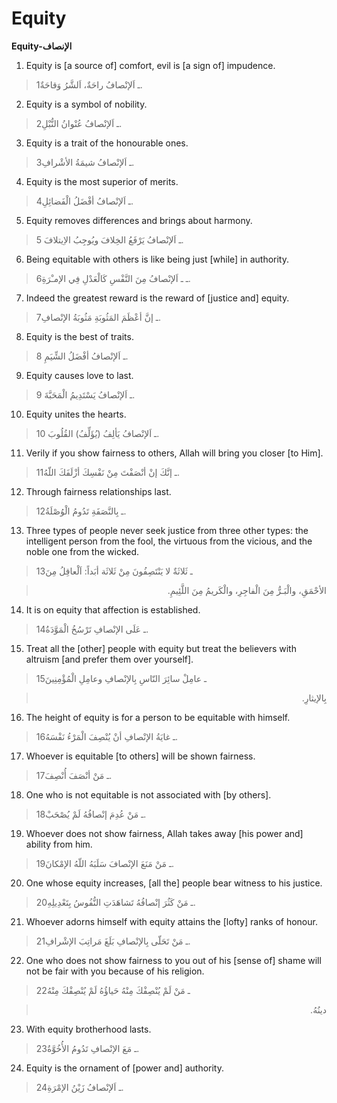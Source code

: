 Equity
======

**Equity-الإنصاف**

1. Equity is [a source of] comfort, evil is [a sign of] impudence.

> 1ـ اَلإنْصافُ راحَةٌ، اَلشَّرُ وَقاحَةٌ.

2. Equity is a symbol of nobility.

> 2ـ اَلإنْصافُ عُنْوانُ النُّبْلِ.

3. Equity is a trait of the honourable ones.

> 3ـ اَلإنْصافُ شيمَةُ الأشْرافِ.

4. Equity is the most superior of merits.

> 4ـ اَلإنْصافُ أفْضَلُ الْفَضائِلِ.

5. Equity removes differences and brings about harmony.

> 5 ـ اَلإنْصافُ يَرْفَعُ الخِلافَ ويُوجِبُ الاِيتلافَ.

6. Being equitable with others is like being just [while] in authority.

> 6ـ ـ اَلإنْصافُ مِنَ النَّفْسِ كَالْعَدْلِ فِي الإمـْرَةِ.

7. Indeed the greatest reward is the reward of [justice and] equity.

> 7ـ إنَّ أعْظَمَ المَثُوبَةِ مَثُوبَةُ الإنْصافِ.

8. Equity is the best of traits.

> 8 ـ اَلإنْصافُ أفْضَلُ الشِّيَمِ.

9. Equity causes love to last.

> 9 ـ اَلإنْصافُ يَسْتَدِيمُ الْمَحَبَّةَ.

10. Equity unites the hearts.

> 10 ـ اَلإنْصافُ يَألِفُ (يُؤَلِّفُ) القُلُوبَ.

11. Verily if you show fairness to others, Allah will bring you closer
[to Him].

> 11ـ إنَّكَ إنْ أنْصَفْتَ مِنْ نَفْسِكَ أزْلَفَكَ اللّهُ.

12. Through fairness relationships last.

> 12ـ بِالنَّصَفَةِ تَدُومُ الْوُصْلَةُ.

13. Three types of people never seek justice from three other types: the
intelligent person from the fool, the virtuous from the vicious, and the
noble one from the wicked.

> 13ـ ثَلاثَةٌ لا يَنْتَصِفُونَ مِنْ ثَلاثَة أبَداً: اَلْعاقِلُ مِنَ
<blockquote dir="rtl">
  <p>
الأحْمَقِ، والْبَـرُّ مِنَ الْفاجِرِ، والْكَريمُ مِنَ اللَّئِيمِ.
  </p>
</blockquote>

14. It is on equity that affection is established.

> 14ـ عَلَى الإنْصافِ تَرْسُخُ الْمَوَّدَةُ.

15. Treat all the [other] people with equity but treat the believers
with altruism [and prefer them over yourself].

> 15ـ عامِلْ سائِرَ النّاسِ بِالإنْصافِ وعامِلِ الْمُؤْمِنِينَ
<blockquote dir="rtl">
  <p>
بِالإيثارِ.
  </p>
</blockquote>

16. The height of equity is for a person to be equitable with himself.

> 16ـ غايَةُ الإنْصافِ أنْ يُنْصِفَ الْمَرْءُ نَفْسَهُ.

17. Whoever is equitable [to others] will be shown fairness.

> 17ـ مَنْ أنْصَفَ أُنْصِفَ.

18. One who is not equitable is not associated with [by others].

> 18ـ مَنْ عُدِمَ إنْصافُهُ لَمْ يُصْحَبْ.

19. Whoever does not show fairness, Allah takes away [his power and]
ability from him.

> 19ـ مَنْ مَنَعَ الإنْصافَ سَلَبَهُ اللّهُ الإمْكانَ.

20. One whose equity increases, [all the] people bear witness to his
justice.

> 20ـ مَنْ كَثُرَ إنْصافُهُ تَشاهَدَتِ النُّفُوسُ بِتَعْدِيلِهِ.

21. Whoever adorns himself with equity attains the [lofty] ranks of
honour.

> 21ـ مَنْ تَحَلّى بِالإنْصافِ بَلَغَ مَراتِبَ الإشْرافِ.

22. One who does not show fairness to you out of his [sense of] shame
will not be fair with you because of his religion.

> 22ـ مَنْ لَمْ يُنْصِفْكَ مِنْهُ حَياؤُهُ لَمْ يُنْصِفْكَ مِنْهُ
<blockquote dir="rtl">
  <p>
دينُهُ.
  </p>
</blockquote>

23. With equity brotherhood lasts.

> 23ـ مَعَ الإنْصافِ تَدُومُ الأُخُوَّةُ.

24. Equity is the ornament of [power and] authority.

> 24ـ اَلإنْصافُ زَيْنُ الإمْرَةِ.


